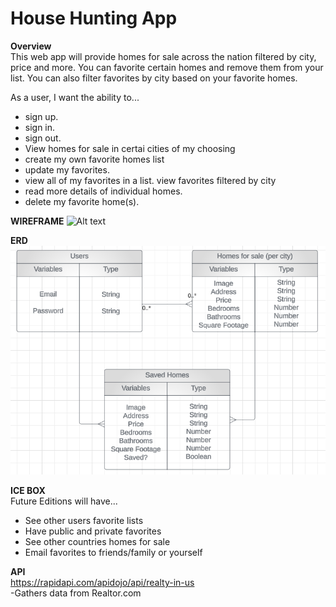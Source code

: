 # **House Hunting App**

**Overview**<br/>
This web app will provide homes for sale across the nation filtered by city, price and more. You can favorite certain homes and remove them from your list. You can also filter favorites by city based on your favorite homes. 

As a user, I want the ability to... 
  - sign up.
  - sign in. 
  - sign out. 
  - View homes for sale in certai cities of my choosing
  - create my own favorite homes list
  - update my favorites. 
  - view all of my favorites in a list. 
  view favorites filtered by city
  - read more details of individual homes. 
  - delete my favorite home(s). 

  **WIREFRAME**
  ![Alt text](image-2.png)

   **ERD**
  ![Alt text](image.png)

  **ICE BOX**<br/>
  Future Editions will have...<br/>
  - See other users favorite lists
  - Have public and private favorites
  - See other countries homes for sale
  - Email favorites to friends/family or yourself

  **API**<br/>
  https://rapidapi.com/apidojo/api/realty-in-us <br/>
  -Gathers data from Realtor.com



